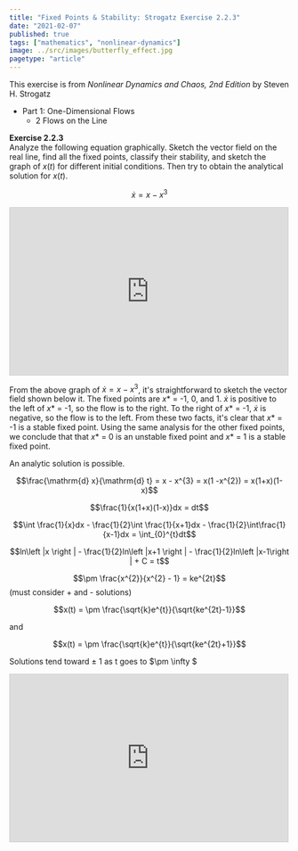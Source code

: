 ```yaml
---
title: "Fixed Points & Stability: Strogatz Exercise 2.2.3"
date: "2021-02-07"
published: true
tags: ["mathematics", "nonlinear-dynamics"]
image: ../src/images/butterfly_effect.jpg
pagetype: "article"
---
```


This exercise is from *Nonlinear Dynamics and Chaos, 2nd Edition* by Steven H. Strogatz

- Part 1: One-Dimensional Flows
  - 2 Flows on the Line


**Exercise 2.2.3**  
Analyze the following equation graphically. Sketch the vector field on the real line, find all the fixed points, classify their stability, and sketch the graph of $x(t)$ for different initial conditions. Then try to obtain the analytical solution for $x(t)$.

$$\dot {x} = x - x^{3}$$

<iframe src="https://www.desmos.com/calculator/ysouxtxafy?embed" width="500px" height="300px" style="border: 1px solid #ccc" frameborder=0></iframe>



From the above graph of $\dot {x} = x - x^{3}$, it's straightforward to sketch the vector field shown below it. The fixed points are $x*$ = -1, 0, and 1. $\dot {x}$ is positive to the left of $x*$ = -1, so the flow is to the right. To the right of $x*$ = -1, $\dot {x}$ is negative, so the flow is to the left. From these two facts, it's clear that $x*$ = -1 is a stable fixed point. Using the same analysis for the other fixed points, we conclude that that $x*$ = 0 is an unstable fixed point and $x*$ = 1 is a stable fixed point.

An analytic solution is possible.

$$\frac{\mathrm{d} x}{\mathrm{d} t} = x - x^{3} = x(1 -x^{2}) = x(1+x)(1-x)$$

$$\frac{1}{x(1+x)(1-x)}dx = dt$$

$$\int \frac{1}{x}dx - \frac{1}{2}\int \frac{1}{x+1}dx - \frac{1}{2}\int\frac{1}{x-1}dx = \int_{0}^{t}dt$$

$$ln\left |x  \right | - \frac{1}{2}ln\left |x+1 \right | - \frac{1}{2}ln\left |x-1\right | + C = t$$

$$\pm \frac{x^{2}}{x^{2} - 1} = ke^{2t}$$ (must consider + and - solutions)

$$x(t) = \pm \frac{\sqrt{k}e^{t}}{\sqrt{ke^{2t}-1}}$$

and

$$x(t) = \pm \frac{\sqrt{k}e^{t}}{\sqrt{ke^{2t}+1}}$$

Solutions tend toward $\pm \ 1$ as t goes to $\pm \infty $

<iframe src="https://www.desmos.com/calculator/rylvicwlql?embed" width="500px" height="300px" style="border: 1px solid #ccc" frameborder=0></iframe>

